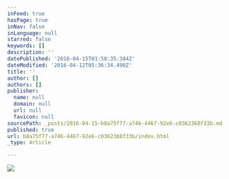 ```yaml
---
inFeed: true
hasPage: true
inNav: false
inLanguage: null
starred: false
keywords: []
description: ''
datePublished: '2016-04-15T01:58:35.384Z'
dateModified: '2016-04-12T05:36:34.490Z'
title: ''
author: []
authors: []
publisher:
  name: null
  domain: null
  url: null
  favicon: null
sourcePath: _posts/2016-04-15-b8a75f77-a746-4467-92e6-c0362368f33b.md
published: true
url: b8a75f77-a746-4467-92e6-c0362368f33b/index.html
_type: Article

---
```

![](https://the-grid-user-content.s3-us-west-2.amazonaws.com/eb310739-df5e-43d3-9468-45203d1a7470.jpg)